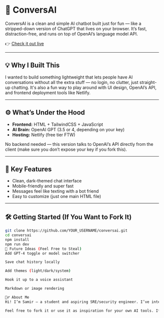 # 🧠 ConversAI

ConversAI is a clean and simple AI chatbot built just for fun — like a stripped-down version of ChatGPT that lives on your browser. It’s fast, distraction-free, and runs on top of OpenAI’s language model API.

👉 [Check it out live](https://conversailol.netlify.app)

---

## 💡 Why I Built This

I wanted to build something lightweight that lets people have AI conversations without all the extra stuff — no login, no clutter, just straight-up chatting. It's also a fun way to play around with UI design, OpenAI’s API, and frontend deployment tools like Netlify.

---

## ⚙️ What’s Under the Hood

- **Frontend:** HTML + TailwindCSS + JavaScript
- **AI Brain:** OpenAI GPT (3.5 or 4, depending on your key)
- **Hosting:** Netlify (free tier FTW)

No backend needed — this version talks to OpenAI’s API directly from the client (make sure you don’t expose your key if you fork this).

---

## 🧪 Key Features

- Clean, dark-themed chat interface
- Mobile-friendly and super fast
- Messages feel like texting with a bot friend
- Easy to customize (just one main HTML file)

---

## 🛠️ Getting Started (If You Want to Fork It)

```bash
git clone https://github.com/YOUR_USERNAME/conversai.git
cd conversai
npm install
npm run dev
🔮 Future Ideas (Feel Free to Steal)
Add GPT-4 toggle or model switcher

Save chat history locally

Add themes (light/dark/system)

Hook it up to a voice assistant

Markdown or image rendering

🙋‍♂️ About Me
Hi! I’m Samir — a student and aspiring SRE/security engineer. I’ve interned at Nutanix, worked at Apple, and built a few AI tools on the side. This was a fun weekend project to level up my frontend + API skills.

Feel free to fork it or use it as inspiration for your own AI tools. If you build something cool with it, I’d love to see!
